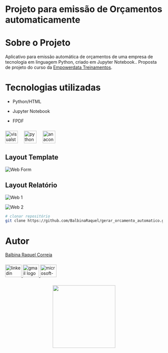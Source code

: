 # Projeto para emissão de Orçamentos automaticamente



# Sobre o Projeto

Aplicativo para emissão automática de orçamentos de uma empresa de tecnologia em linguagem Python, criado em Jupyter Notebook.. 
Proposta de projeto do curso da [Empowerdata Treinamentos](https://www.empowerdata.com.br/). 


# Tecnologias utilizadas
- Python/HTML
- Jupyter Notebook
- FPDF

  ###

<div align="left">
  <img src="https://cdn.jsdelivr.net/gh/devicons/devicon/icons/visualstudio/visualstudio-plain.svg" height="40" alt="visualstudio logo"  />
  <img width="12" />
  <img src="https://cdn.jsdelivr.net/gh/devicons/devicon/icons/python/python-original.svg" height="40" alt="python logo"  />
  <img width="12" />
  <img src="https://cdn.jsdelivr.net/gh/devicons/devicon/icons/anaconda/anaconda-original.svg" height="40" alt="anaconda logo"  />
  <img width="12" />
  
</div>

## Layout  Template
![Web Form](https://github.com/BalbinaRaquel/gerar_orcamento_automatico/blob/main/template.png)

## Layout Relatório
![Web 1](https://github.com/BalbinaRaquel/gerar_orcamento_automatico/blob/main/img01.png)

![Web 2](https://github.com/BalbinaRaquel/gerar_orcamento_automatico/blob/main/img02.png)


```bash
# clonar repositório
git clone https://github.com/BalbinaRaquel/gerar_orcamento_automatico.git

```


# Autor
 
[Balbina Raquel Correia](https://github.com/BalbinaRaquel/balbinaraquelcorreia)


###

<div align="left">
  <a href="https://www.linkedin.com/in/engbalbinacorreia/" target="_blank">
    <img src="https://raw.githubusercontent.com/maurodesouza/profile-readme-generator/master/src/assets/icons/social/linkedin/default.svg" width="52" height="40" alt="linkedin logo"  />
  </a>
  <a href="eng.balbinacorreia@gmail.com" target="_blank">
    <img src="https://raw.githubusercontent.com/maurodesouza/profile-readme-generator/master/src/assets/icons/social/gmail/default.svg" width="52" height="40" alt="gmail logo"  />
  </a>
  <a href="balbina.rakell@outlook.com" target="_blank">
    <img src="https://raw.githubusercontent.com/maurodesouza/profile-readme-generator/master/src/assets/icons/social/microsoft-outlook/default.svg" width="52" height="40" alt="microsoft-outlook logo"  />
  </a>
</div>

###

<div align="center">
  <img height="200" src="https://i.imgflip.com/65efzo.gif"  />
</div>

